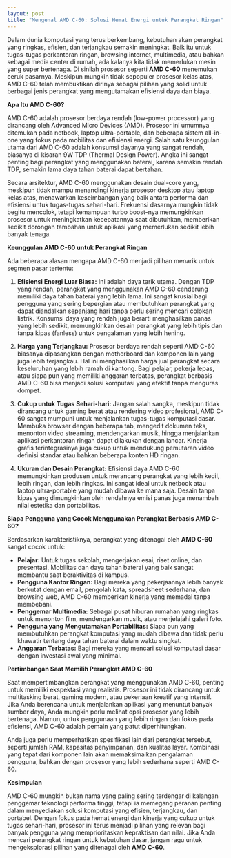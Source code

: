 ```yaml
---
layout: post
title: "Mengenal AMD C-60: Solusi Hemat Energi untuk Perangkat Ringan"
---
```


Dalam dunia komputasi yang terus berkembang, kebutuhan akan perangkat yang ringkas, efisien, dan terjangkau semakin meningkat. Baik itu untuk tugas-tugas perkantoran ringan, browsing internet, multimedia, atau bahkan sebagai media center di rumah, ada kalanya kita tidak memerlukan mesin yang super bertenaga. Di sinilah prosesor seperti **AMD C-60** menemukan ceruk pasarnya. Meskipun mungkin tidak sepopuler prosesor kelas atas, AMD C-60 telah membuktikan dirinya sebagai pilihan yang solid untuk berbagai jenis perangkat yang mengutamakan efisiensi daya dan biaya.

**Apa Itu AMD C-60?**

AMD C-60 adalah prosesor berdaya rendah (low-power processor) yang dirancang oleh Advanced Micro Devices (AMD). Prosesor ini umumnya ditemukan pada netbook, laptop ultra-portable, dan beberapa sistem all-in-one yang fokus pada mobilitas dan efisiensi energi. Salah satu keunggulan utama dari AMD C-60 adalah konsumsi dayanya yang sangat rendah, biasanya di kisaran 9W TDP (Thermal Design Power). Angka ini sangat penting bagi perangkat yang menggunakan baterai, karena semakin rendah TDP, semakin lama daya tahan baterai dapat bertahan.

Secara arsitektur, AMD C-60 menggunakan desain dual-core yang, meskipun tidak mampu menandingi kinerja prosesor desktop atau laptop kelas atas, menawarkan keseimbangan yang baik antara performa dan efisiensi untuk tugas-tugas sehari-hari. Frekuensi dasarnya mungkin tidak begitu mencolok, tetapi kemampuan turbo boost-nya memungkinkan prosesor untuk meningkatkan kecepatannya saat dibutuhkan, memberikan sedikit dorongan tambahan untuk aplikasi yang memerlukan sedikit lebih banyak tenaga.

**Keunggulan AMD C-60 untuk Perangkat Ringan**

Ada beberapa alasan mengapa AMD C-60 menjadi pilihan menarik untuk segmen pasar tertentu:

1.  **Efisiensi Energi Luar Biasa:** Ini adalah daya tarik utama. Dengan TDP yang rendah, perangkat yang menggunakan AMD C-60 cenderung memiliki daya tahan baterai yang lebih lama. Ini sangat krusial bagi pengguna yang sering bepergian atau membutuhkan perangkat yang dapat diandalkan sepanjang hari tanpa perlu sering mencari colokan listrik. Konsumsi daya yang rendah juga berarti menghasilkan panas yang lebih sedikit, memungkinkan desain perangkat yang lebih tipis dan tanpa kipas (fanless) untuk pengalaman yang lebih hening.

2.  **Harga yang Terjangkau:** Prosesor berdaya rendah seperti AMD C-60 biasanya dipasangkan dengan motherboard dan komponen lain yang juga lebih terjangkau. Hal ini menghasilkan harga jual perangkat secara keseluruhan yang lebih ramah di kantong. Bagi pelajar, pekerja lepas, atau siapa pun yang memiliki anggaran terbatas, perangkat berbasis AMD C-60 bisa menjadi solusi komputasi yang efektif tanpa menguras dompet.

3.  **Cukup untuk Tugas Sehari-hari:** Jangan salah sangka, meskipun tidak dirancang untuk gaming berat atau rendering video profesional, AMD C-60 sangat mumpuni untuk menjalankan tugas-tugas komputasi dasar. Membuka browser dengan beberapa tab, mengedit dokumen teks, menonton video streaming, mendengarkan musik, hingga menjalankan aplikasi perkantoran ringan dapat dilakukan dengan lancar. Kinerja grafis terintegrasinya juga cukup untuk mendukung pemutaran video definisi standar atau bahkan beberapa konten HD ringan.

4.  **Ukuran dan Desain Perangkat:** Efisiensi daya AMD C-60 memungkinkan produsen untuk merancang perangkat yang lebih kecil, lebih ringan, dan lebih ringkas. Ini sangat ideal untuk netbook atau laptop ultra-portable yang mudah dibawa ke mana saja. Desain tanpa kipas yang dimungkinkan oleh rendahnya emisi panas juga menambah nilai estetika dan portabilitas.

**Siapa Pengguna yang Cocok Menggunakan Perangkat Berbasis AMD C-60?**

Berdasarkan karakteristiknya, perangkat yang ditenagai oleh **AMD C-60** sangat cocok untuk:

*   **Pelajar:** Untuk tugas sekolah, mengerjakan esai, riset online, dan presentasi. Mobilitas dan daya tahan baterai yang baik sangat membantu saat beraktivitas di kampus.
*   **Pengguna Kantor Ringan:** Bagi mereka yang pekerjaannya lebih banyak berkutat dengan email, pengolah kata, spreadsheet sederhana, dan browsing web, AMD C-60 memberikan kinerja yang memadai tanpa membebani.
*   **Penggemar Multimedia:** Sebagai pusat hiburan rumahan yang ringkas untuk menonton film, mendengarkan musik, atau menjelajahi galeri foto.
*   **Pengguna yang Mengutamakan Portabilitas:** Siapa pun yang membutuhkan perangkat komputasi yang mudah dibawa dan tidak perlu khawatir tentang daya tahan baterai dalam waktu singkat.
*   **Anggaran Terbatas:** Bagi mereka yang mencari solusi komputasi dasar dengan investasi awal yang minimal.

**Pertimbangan Saat Memilih Perangkat AMD C-60**

Saat mempertimbangkan perangkat yang menggunakan AMD C-60, penting untuk memiliki ekspektasi yang realistis. Prosesor ini tidak dirancang untuk multitasking berat, gaming modern, atau pekerjaan kreatif yang intensif. Jika Anda berencana untuk menjalankan aplikasi yang menuntut banyak sumber daya, Anda mungkin perlu melihat opsi prosesor yang lebih bertenaga. Namun, untuk penggunaan yang lebih ringan dan fokus pada efisiensi, AMD C-60 adalah pemain yang patut diperhitungkan.

Anda juga perlu memperhatikan spesifikasi lain dari perangkat tersebut, seperti jumlah RAM, kapasitas penyimpanan, dan kualitas layar. Kombinasi yang tepat dari komponen lain akan memaksimalkan pengalaman pengguna, bahkan dengan prosesor yang lebih sederhana seperti AMD C-60.

**Kesimpulan**

AMD C-60 mungkin bukan nama yang paling sering terdengar di kalangan penggemar teknologi performa tinggi, tetapi ia memegang peranan penting dalam menyediakan solusi komputasi yang efisien, terjangkau, dan portabel. Dengan fokus pada hemat energi dan kinerja yang cukup untuk tugas sehari-hari, prosesor ini terus menjadi pilihan yang relevan bagi banyak pengguna yang memprioritaskan kepraktisan dan nilai. Jika Anda mencari perangkat ringan untuk kebutuhan dasar, jangan ragu untuk mengeksplorasi pilihan yang ditenagai oleh **AMD C-60**.
